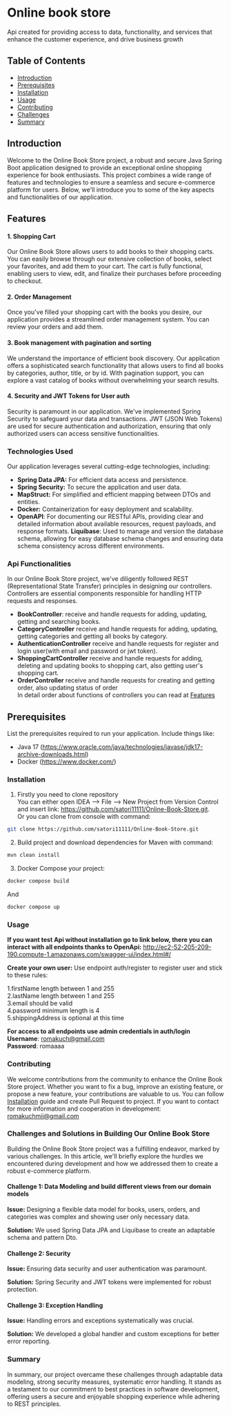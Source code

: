 # Online book store

Api created for providing access to data, functionality, and services that enhance the customer experience, and drive business growth

## Table of Contents
- [Introduction](#introduction)
- [Prerequisites](#prerequisites)
- [Installation](#installation)
- [Usage](#usage)
- [Contributing](#contributing)
- [Challenges](#challenges-and-solutions-in-building-our-online-book-store)
- [Summary](#summary)

## Introduction


Welcome to the Online Book Store project, a robust and secure Java Spring Boot application designed to provide an exceptional online shopping experience for book enthusiasts. This project combines a wide range of features and technologies to ensure a seamless and secure e-commerce platform for users. Below, we'll introduce you to some of the key aspects and functionalities of our application.

## Features

#### 1. Shopping Cart
Our Online Book Store allows users to add books to their shopping carts. You can easily browse through our extensive collection of books, select your favorites, and add them to your cart. The cart is fully functional, enabling users to view, edit, and finalize their purchases before proceeding to checkout.

#### 2. Order Management
Once you've filled your shopping cart with the books you desire, our application provides a streamlined order management system. You can review your orders and add them.

#### 3. Book management with pagination and sorting
We understand the importance of efficient book discovery. Our application offers a sophisticated search functionality that allows users to find all books by categories, author, title, or by id. With pagination support, you can explore a vast catalog of books without overwhelming your search results.

#### 4. Security and JWT Tokens for User auth
Security is paramount in our application. We've implemented Spring Security to safeguard your data and transactions. JWT (JSON Web Tokens) are used for secure authentication and authorization, ensuring that only authorized users can access sensitive functionalities.

###  Technologies Used
Our application leverages several cutting-edge technologies, including:
- **Spring Data JPA:** For efficient data access and persistence.
- **Spring Security:** To secure the application and user data.
- **MapStruct:** For simplified and efficient mapping between DTOs and entities.
- **Docker:** Containerization for easy deployment and scalability.
- **OpenAPI**: For documenting our RESTful APIs, providing clear and detailed information about available resources, request payloads, and response formats.
  **Liquibase**: Used to manage and version the database schema, allowing for easy database schema changes and ensuring data schema consistency across different environments.


### Api Functionalities
In our Online Book Store project, we've diligently followed REST (Representational State Transfer) principles in designing our controllers. Controllers are essential components responsible for handling HTTP requests and responses.
- **BookController**: receive and handle requests for adding, updating, getting and searching books.
- **CategoryController** receive and handle requests for adding, updating, getting categories and getting all books by category.
- **AuthenticationController** receive and handle requests for register and login user(with email and password or jwt token).
- **ShoppingCartController** receive and handle requests for adding, deleting and updating books to shopping cart, also getting user's shopping cart.
- **OrderController** receive and handle requests for creating and getting order, also updating status of order<br>
In detail order about functions of controllers you can read at [Features](#features)

## Prerequisites

List the prerequisites required to run your application. Include things like:

- Java 17 (https://www.oracle.com/java/technologies/javase/jdk17-archive-downloads.html)
- Docker (https://www.docker.com/)

### Installation

1. Firstly you need to clone repository <br>
You can either open IDEA --> File --> New Project from Version Control and insert link: https://github.com/satori11111/Online-Book-Store.git. <br>
 Or you can clone from console with command:
 ```bash 
git clone https://github.com/satori11111/Online-Book-Store.git
```

2. Build project and download dependencies for Maven with command:
 ```bash 
mvn clean install
```
3. Docker Compose your project:
 ```bash 
docker compose build
```
And
 ```bash 
docker compose up
```

### Usage

**If you want test Api without installation go to link below, there you can interact with all endpoints thanks to OpenApi:** 
http://ec2-52-205-209-190.compute-1.amazonaws.com/swagger-ui/index.html#/

**Create your own user:**
Use endpoint auth/register to register user and stick to these rules:

1.firstName length between 1 and 255<br>
2.lastName length between 1 and 255<br>
3.email should be valid<br>
4.password minimum length is 4<br>
5.shippingAddress is optional at this time<br>

**For access to all endpoints use admin credentials in auth/login** <br>
**Username**: romakuch@gmail.com <br>
**Password**: romaaaa

### Contributing
We welcome contributions from the community to enhance the Online Book Store project. Whether you want to fix a bug, improve an existing feature, or propose a new feature, your contributions are valuable to us. You can follow [Installation](#installation) guide and create Pull Request to project.
If you want to contact for more information and cooperation in development: romakuchmii@gmail.com

### Challenges and Solutions in Building Our Online Book Store

Building the Online Book Store project was a fulfilling endeavor, marked by various challenges. In this article, we'll briefly explore the hurdles we encountered during development and how we addressed them to create a robust e-commerce platform.

#### Challenge 1: Data Modeling and build different views from our domain models

**Issue:** Designing a flexible data model for books, users, orders, and categories was complex and showing user only necessary data.

**Solution:** We used Spring Data JPA and Liquibase to create an adaptable schema and pattern Dto.

#### Challenge 2: Security

**Issue:** Ensuring data security and user authentication was paramount.

**Solution:** Spring Security and JWT tokens were implemented for robust protection.

#### Challenge 3: Exception Handling

**Issue:** Handling errors and exceptions systematically was crucial.

**Solution:** We developed a global handler and custom exceptions for better error reporting.

### Summary
In summary, our project overcame these challenges through adaptable data modeling, strong security measures, systematic error handling. 
It stands as a testament to our commitment to best practices in software development, offering users a secure and enjoyable shopping experience while adhering to REST principles.
